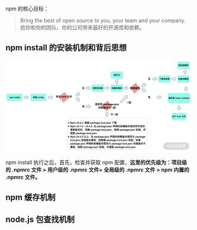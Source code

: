 

npm 的核心目标：

> Bring the best of open source to you, your team and your company.
给你和你的团队、你的公司带来最好的开源库和依赖。

## npm install 的安装机制和背后思想

![npm 安装机制](../imgs/npm/npm安装机制.png)

npm install 执行之后，首先，检查并获取 npm 配置，**这里的优先级为：项目级的 .npmrc 文件 > 用户级的 .npmrc 文件> 全局级的 .npmrc 文件 > npm 内置的 .npmrc 文件。**

## npm 缓存机制


## node.js 包查找机制

